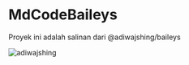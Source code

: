 # MdCodeBaileys  
Proyek ini adalah salinan dari @adiwajshing/baileys

![adiwajshing](https://avatars.githubusercontent.com/u/8328864?v=4) 
